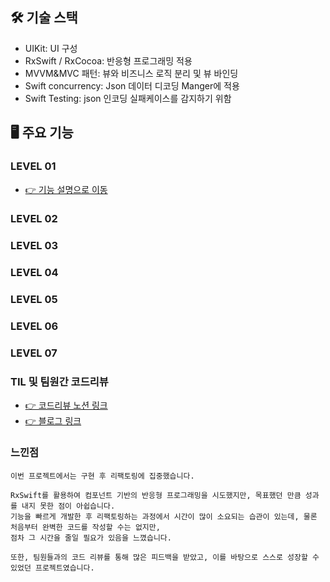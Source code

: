 ## 🛠 기술 스택
- UIKit: UI 구성
- RxSwift / RxCocoa: 반응형 프로그래밍 적용
- MVVM&MVC 패턴: 뷰와 비즈니스 로직 분리 및 뷰 바인딩
- Swift concurrency: Json 데이터 디코딩 Manger에 적용
- Swift Testing: json 인코딩 실패케이스를 감지하기 위함

## 🖥 주요 기능

### LEVEL 01
- [👉 기능 설명으로 이동](https://github.com/QuaRang1225/enhancement-nbc/blob/feature/%2316-level-01/project-book-series/README.md)
### LEVEL 02
### LEVEL 03
### LEVEL 04
### LEVEL 05
### LEVEL 06
### LEVEL 07

### TIL 및 팀원간 코드리뷰
- [👉 코드리뷰 노션 링크](https://www.notion.so/teamsparta/2-1bf2dc3ef514814bb0c8ec13c2cf4533)
- [👉 블로그 링크](https://quarang.tistory.com/102)
### 느낀점
```
이번 프로젝트에서는 구현 후 리팩토링에 집중했습니다.

RxSwift를 활용하여 컴포넌트 기반의 반응형 프로그래밍을 시도했지만, 목표했던 만큼 성과를 내지 못한 점이 아쉽습니다.
기능을 빠르게 개발한 후 리팩토링하는 과정에서 시간이 많이 소요되는 습관이 있는데, 물론 처음부터 완벽한 코드를 작성할 수는 없지만,
점차 그 시간을 줄일 필요가 있음을 느꼈습니다.

또한, 팀원들과의 코드 리뷰를 통해 많은 피드백을 받았고, 이를 바탕으로 스스로 성장할 수 있었던 프로젝트였습니다.
```
